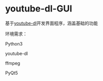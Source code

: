 # youtube-dl-GUI
基于[youtube-dl](https://github.com/rg3/youtube-dl)开发界面程序，涵盖基础的功能

环境需求：

Python3

youtube-dl

ffmpeg

PyQt5